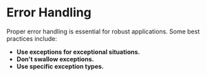 # Error Handling

Proper error handling is essential for robust applications. Some best practices include:
*   **Use exceptions for exceptional situations.**
*   **Don't swallow exceptions.**
*   **Use specific exception types.**
